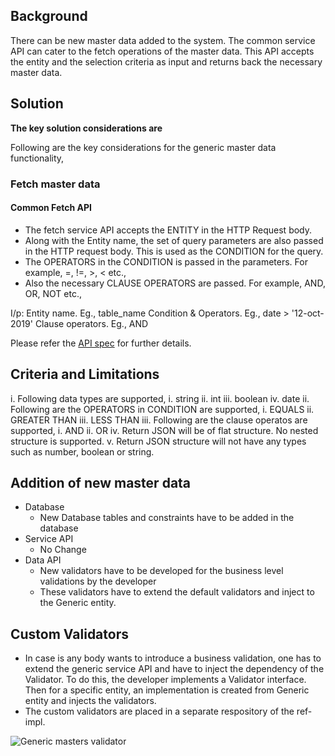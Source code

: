 ﻿
## Background
There can be new master data added to the system. The common service API can cater to the fetch operations of the master data. This API accepts the entity and the selection criteria as input and returns back the necessary master data.

## Solution
**The key solution considerations are**

Following are the key considerations for the generic master data functionality, 

### Fetch master data

#### Common Fetch API
* The fetch service API accepts the ENTITY  in the HTTP Request body.
* Along with the Entity name, the set of query parameters are also passed in the HTTP request body. This is used as the CONDITION for the query.
* The OPERATORS in the CONDITION is passed in the parameters. For example, =, !=, >, < etc.,
* Also the necessary CLAUSE OPERATORS are passed. For example, AND, OR, NOT etc., 

I/p:
	Entity name. Eg., table_name
	Condition & Operators. Eg.,  date > '12-oct-2019'
	Clause operators. Eg., AND

Please refer the [API spec](Generic-Master-Data-API.md) for further details. 

## Criteria and Limitations

i. Following data types are supported, 
	i. string
	ii. int
	iii. boolean
	iv. date
ii. Following are the OPERATORS in CONDITION are supported, 
	i. EQUALS
	ii. GREATER THAN
	iii. LESS THAN 
iii. Following are the clause operatos are supported, 
	i. AND
	ii. OR
iv. Return JSON will be of flat structure. No nested structure is supported.
v. Return JSON structure will not have any types such as number, boolean or string.

## Addition of new master data
* Database
	* New Database tables and constraints have to be added in the database
* Service API
	* No Change
* Data API
	* New validators have to be developed for the business level validations by the developer
	* These validators have to extend the default validators and inject to the Generic entity.

## Custom Validators
* In case is any body wants to introduce a business validation, one has to extend the generic service API and have to inject the dependency of the Validator. To do this, the developer implements a Validator interface. Then for a specific entity, an implementation is created from Generic entity and injects the validators. 
* The custom validators are placed in a separate respository of the ref-impl.
	
![Generic masters validator](_images/kernel/GenericMasterValidator.jpg)	